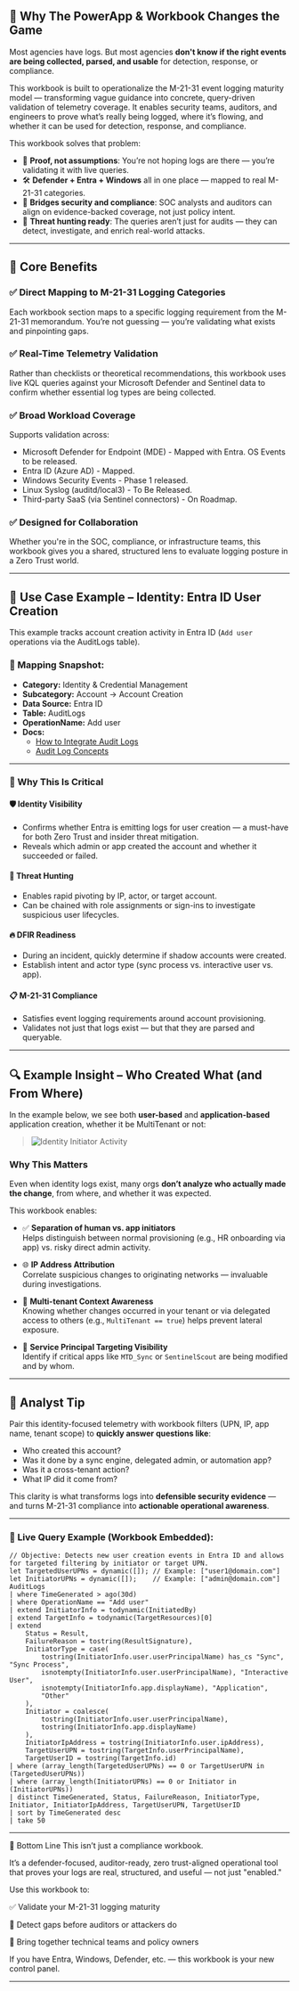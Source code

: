 ## 🚀 Why The PowerApp & Workbook Changes the Game

Most agencies have logs. But most agencies **don't know if the right events are being collected, parsed, and usable** for detection, response, or compliance.

This workbook is built to operationalize the M-21-31 event logging maturity model — transforming vague guidance into concrete, query-driven validation of telemetry coverage. It enables security teams, auditors, and engineers to prove what’s really being logged, where it’s flowing, and whether it can be used for detection, response, and compliance.

This workbook solves that problem:

- 🔎 **Proof, not assumptions**: You’re not hoping logs are there — you’re validating it with live queries.  
- 🛠️ **Defender + Entra + Windows** all in one place — mapped to real M-21-31 categories.  
- 🤝 **Bridges security and compliance**: SOC analysts and auditors can align on evidence-backed coverage, not just policy intent.  
- 🎯 **Threat hunting ready**: The queries aren’t just for audits — they can detect, investigate, and enrich real-world attacks.

---

## 📌 Core Benefits

### ✅ Direct Mapping to M-21-31 Logging Categories
Each workbook section maps to a specific logging requirement from the M-21-31 memorandum. You’re not guessing — you’re validating what exists and pinpointing gaps.

### ✅ Real-Time Telemetry Validation
Rather than checklists or theoretical recommendations, this workbook uses live KQL queries against your Microsoft Defender and Sentinel data to confirm whether essential log types are being collected.

### ✅ Broad Workload Coverage
Supports validation across:
- Microsoft Defender for Endpoint (MDE) - Mapped with Entra. OS Events to be released.
- Entra ID (Azure AD) - Mapped.  
- Windows Security Events - Phase 1 released.  
- Linux Syslog (auditd/local3) - To Be Released.  
- Third-party SaaS (via Sentinel connectors) - On Roadmap.  

### ✅ Designed for Collaboration
Whether you're in the SOC, compliance, or infrastructure teams, this workbook gives you a shared, structured lens to evaluate logging posture in a Zero Trust world.

---

## 🎯 Use Case Example – Identity: Entra ID User Creation

This example tracks account creation activity in Entra ID (`Add user` operations via the AuditLogs table).

### 📂 Mapping Snapshot:
- **Category:** Identity & Credential Management  
- **Subcategory:** Account → Account Creation  
- **Data Source:** Entra ID  
- **Table:** AuditLogs  
- **OperationName:** Add user  
- **Docs:**  
  - [How to Integrate Audit Logs](https://learn.microsoft.com/en-us/entra/identity/monitoring-health/howto-integrate-activity-logs-with-azure-monitor-logs)  
  - [Audit Log Concepts](https://learn.microsoft.com/en-us/entra/identity/monitoring-health/concept-audit-logs)

---

### 🔐 Why This Is Critical

#### 🛡 Identity Visibility
- Confirms whether Entra is emitting logs for user creation — a must-have for both Zero Trust and insider threat mitigation.  
- Reveals which admin or app created the account and whether it succeeded or failed.

#### 🔎 Threat Hunting
- Enables rapid pivoting by IP, actor, or target account.  
- Can be chained with role assignments or sign-ins to investigate suspicious user lifecycles.

#### 🔥 DFIR Readiness
- During an incident, quickly determine if shadow accounts were created.  
- Establish intent and actor type (sync process vs. interactive user vs. app).

#### 📋 M-21-31 Compliance
- Satisfies event logging requirements around account provisioning.  
- Validates not just that logs exist — but that they are parsed and queryable.

---

## 🔍 Example Insight – Who Created What (and From Where)

In the example below, we see both **user-based** and **application-based** application creation, whether it be MultiTenant or not:

> ![Identity Initiator Activity](https://github.com/Cyberlorians/uploadedimages/blob/main/linkedinpost.png)

### Why This Matters

Even when identity logs exist, many orgs **don’t analyze who actually made the change**, from where, and whether it was expected.

This workbook enables:

- ✅ **Separation of human vs. app initiators**  
  Helps distinguish between normal provisioning (e.g., HR onboarding via app) vs. risky direct admin activity.

- 🌐 **IP Address Attribution**  
  Correlate suspicious changes to originating networks — invaluable during investigations.

- 🧾 **Multi-tenant Context Awareness**  
  Knowing whether changes occurred in your tenant or via delegated access to others (e.g., `MultiTenant == true`) helps prevent lateral exposure.

- 🔐 **Service Principal Targeting Visibility**  
  Identify if critical apps like `MTD_Sync` or `SentinelScout` are being modified and by whom.

---

## 🧠 Analyst Tip

Pair this identity-focused telemetry with workbook filters (UPN, IP, app name, tenant scope) to **quickly answer questions like**:

- Who created this account?  
- Was it done by a sync engine, delegated admin, or automation app?  
- Was it a cross-tenant action?  
- What IP did it come from?

This clarity is what transforms logs into **defensible security evidence** — and turns M-21-31 compliance into **actionable operational awareness**.

---

### 🧠 Live Query Example (Workbook Embedded):

```kql
// Objective: Detects new user creation events in Entra ID and allows for targeted filtering by initiator or target UPN.
let TargetedUserUPNs = dynamic([]); // Example: ["user1@domain.com"]
let InitiatorUPNs = dynamic([]);    // Example: ["admin@domain.com"]
AuditLogs
| where TimeGenerated > ago(30d)
| where OperationName == "Add user"
| extend InitiatorInfo = todynamic(InitiatedBy)
| extend TargetInfo = todynamic(TargetResources)[0]
| extend
    Status = Result,
    FailureReason = tostring(ResultSignature),
    InitiatorType = case(
        tostring(InitiatorInfo.user.userPrincipalName) has_cs "Sync", "Sync Process",
        isnotempty(InitiatorInfo.user.userPrincipalName), "Interactive User",
        isnotempty(InitiatorInfo.app.displayName), "Application",
        "Other"
    ),
    Initiator = coalesce(
        tostring(InitiatorInfo.user.userPrincipalName),
        tostring(InitiatorInfo.app.displayName)
    ),
    InitiatorIpAddress = tostring(InitiatorInfo.user.ipAddress),
    TargetUserUPN = tostring(TargetInfo.userPrincipalName),
    TargetUserID = tostring(TargetInfo.id)
| where (array_length(TargetedUserUPNs) == 0 or TargetUserUPN in (TargetedUserUPNs))
| where (array_length(InitiatorUPNs) == 0 or Initiator in (InitiatorUPNs))
| distinct TimeGenerated, Status, FailureReason, InitiatorType, Initiator, InitiatorIpAddress, TargetUserUPN, TargetUserID
| sort by TimeGenerated desc
| take 50
```
---

🧠 Bottom Line
This isn’t just a compliance workbook.

It’s a defender-focused, auditor-ready, zero trust-aligned operational tool that proves your logs are real, structured, and useful — not just "enabled."

Use this workbook to:

✅ Validate your M-21-31 logging maturity

🚫 Detect gaps before auditors or attackers do

🤝 Bring together technical teams and policy owners

If you have Entra, Windows, Defender, etc. — this workbook is your new control panel.

---

